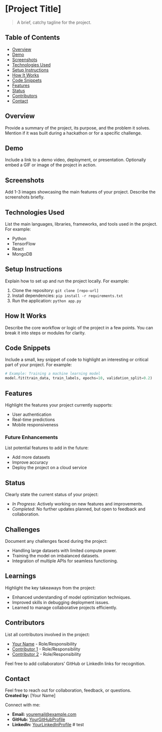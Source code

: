 # [Project Title]
> A brief, catchy tagline for the project.

## Table of Contents
* [Overview](#overview)
* [Demo](#demo)
* [Screenshots](#screenshots)
* [Technologies Used](#technologies-used)
* [Setup Instructions](#setup-instructions)
* [How It Works](#how-it-works)
* [Code Snippets](#code-snippets)
* [Features](#features)
* [Status](#status)
* [Contributors](#contributors)
* [Contact](#contact)

## Overview
Provide a summary of the project, its purpose, and the problem it solves. Mention if it was built during a hackathon or for a specific challenge.

## Demo
Include a link to a demo video, deployment, or presentation. Optionally embed a GIF or image of the project in action.

## Screenshots
Add 1-3 images showcasing the main features of your project. Describe the screenshots briefly.

## Technologies Used
List the main languages, libraries, frameworks, and tools used in the project. For example:
* Python
* TensorFlow
* React
* MongoDB

## Setup Instructions
Explain how to set up and run the project locally. For example:
1. Clone the repository: `git clone [repo-url]`
2. Install dependencies: `pip install -r requirements.txt`
3. Run the application: `python app.py`

## How It Works
Describe the core workflow or logic of the project in a few points. You can break it into steps or modules for clarity.

## Code Snippets
Include a small, key snippet of code to highlight an interesting or critical part of your project. For example:
````python
# Example: Training a machine learning model
model.fit(train_data, train_labels, epochs=10, validation_split=0.2)

````

## Features
Highlight the features your project currently supports:
* User authentication
* Real-time predictions
* Mobile responsiveness

### Future Enhancements
List potential features to add in the future:
* Add more datasets
* Improve accuracy
* Deploy the project on a cloud service

## Status
Clearly state the current status of your project:
* _In Progress_: Actively working on new features and improvements.
* _Completed_: No further updates planned, but open to feedback and collaboration.

## Challenges
Document any challenges faced during the project:
* Handling large datasets with limited compute power.
* Training the model on imbalanced datasets.
* Integration of multiple APIs for seamless functioning.

## Learnings
Highlight the key takeaways from the project:
* Enhanced understanding of model optimization techniques.
* Improved skills in debugging deployment issues.
* Learned to manage collaborative projects efficiently.

## Contributors
List all contributors involved in the project:
* [Your Name](https://github.com/YourGitHubProfile) - Role/Responsibility  
* [Contributor 1](https://github.com/Contributor1) - Role/Responsibility  
* [Contributor 2](https://github.com/Contributor2) - Role/Responsibility  

Feel free to add collaborators' GitHub or LinkedIn links for recognition.

## Contact
Feel free to reach out for collaboration, feedback, or questions.  
**Created by:** [Your Name]  

Connect with me:  
* **Email:** [youremail@example.com](mailto:youremail@example.com)  
* **GitHub:** [YourGitHubProfile](https://github.com/harshbg)  
* **LinkedIn:** [YourLinkedInProfile](https://linkedin.com/in/harshbg)  # test
